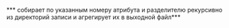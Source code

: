 *** собирает по указанным номеру атрибута и разделителю рекурсивно из директорий записи и агрегирует их в выходной файл***
